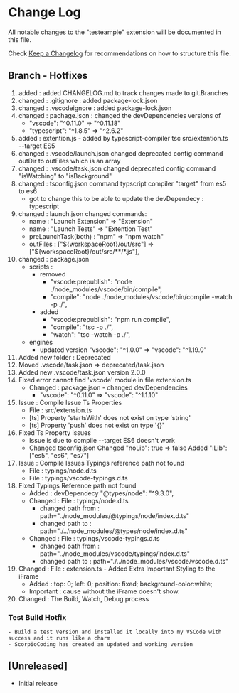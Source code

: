 # Change Log
All notable changes to the "testeample" extension will be documented in this file.

Check [Keep a Changelog](http://keepachangelog.com/) for recommendations on how to structure this file.


## Branch - Hotfixes
1. added : added CHANGELOG.md to track changes made to git.Branches
2. changed : .gitignore : added package-lock.json
3. changed : .vscodeignore : added package-lock.json
4. changed : pachage.json : changed the devDependencies versions of
    * "vscode": "^0.11.0"       => "^0.11.18"
    * "typescript": "^1.8.5"    => "^2.6.2" 
5. added : extention.js - added by typescript-compiler tsc src/extention.ts --target ES5
6. changed : .vscode/launch.json changed deprecated config command outDir to outFiles which is an array
7. changed : .vscode/task.json changed deprecated config command "isWatching" to "isBackground"
8. changed : tsconfig.json command typscript compiler "target" from es5 to es6
    * got to change this to be able to update the devDependecy : typescript
9. changed : launch.json changed commands:
    * name : "Launch Extension" => "Extension"
    * name : "Launch Tests"     =>  "Extention Test"
    * preLaunchTask(both) : "npm"     =>  "npm watch"
    * outFiles :  ["${workspaceRoot}/out/src"]  =>   ["${workspaceRoot}/out/src/**/*.js"],
10. changed : package.json 
    * scripts : 
        - removed
            - "vscode:prepublish": "node ./node_modules/vscode/bin/compile",
            - "compile": "node ./node_modules/vscode/bin/compile -watch -p ./",
        - added
            - "vscode:prepublish": "npm run compile",
            - "compile": "tsc -p ./",
            - "watch": "tsc -watch -p ./",
    * engines
        - updated version "vscode": "^1.0.0" => "vscode": "^1.19.0"
11. Added new folder : Deprecated
12. Moved .vscode/task.json => deprecated/task.json
13. Added new .vscode/task.json version 2.0.0
14. Fixed error cannot find 'vscode' module in file extension.ts
    * Changed : package.json - changed devDependencies
        - "vscode": "^0.11.0"       => "vscode": "^1.1.10"
15. Issue : Compile Issue Ts Properties
    * File : src/extension.ts
    * [ts] Property 'startsWith' does not exist on type 'string'
    * [ts] Property 'push' does not exist on type '{}'
16. Fixed Ts Property issues
    * Issue is due to compile --target ES6 doesn't work
    * Changed tsconfig.json
        Changed "noLib": true => false
        Added "lLib": ["es5", "es6", "es7"]
17. Issue : Compile Issues Typings reference path not found
    * File : typings/node.d.ts
    * File : typings/vscode-typings.d.ts
18. Fixed Typings Reference path not found
    * Added : devDependecy "@types/node": "^9.3.0",
    * Changed : File : typings/node.d.ts
        - changed path from : path="../node_modules/@typings/node/index.d.ts"
        - changed path to : path="./../node_modules/@types/node/index.d.ts"
    * Changed : File : typings/vscode-typings.d.ts
        - changed path from : path="../node_modules/vscode/typings/index.d.ts"
        - changed path to : path="./../node_modules/vscode/vscode.d.ts"
19. Changed : File : extension.ts - Added Extra Important Styling to the iFrame
    * Added : top: 0; left: 0; position: fixed; background-color:white;
    * Important : cause without the iFrame doesn't show.
20. Changed : The Build, Watch, Debug process

### Test Build Hotfix
    - Build a test Version and installed it locally into my VSCode with success and it runs like a charm
    - ScorpioCoding has created an updated and working version







## [Unreleased]
- Initial release